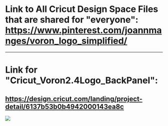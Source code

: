 # Link to All Cricut Design Space Files that are shared for "everyone": https://www.pinterest.com/joannmanges/voron_logo_simplified/

---

# Link for "Cricut_Voron2.4Logo_BackPanel":
## https://design.cricut.com/landing/project-detail/6137b53b0b4942000143ea8c

<img src="https://github.com/GadgetAngel/Cricut_Voron_Logos/blob/main/images/Voron2.4_3Color.jpg?raw=true" />
